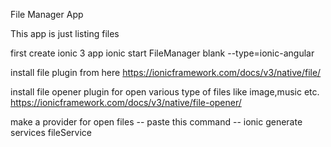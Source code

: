 File Manager App

This app  is just listing files

first create ionic 3 app 
ionic start FileManager blank --type=ionic-angular


install file plugin from here
https://ionicframework.com/docs/v3/native/file/

install file opener plugin for open various type of files like image,music etc.
https://ionicframework.com/docs/v3/native/file-opener/

make a provider for open files
-- paste this command --
ionic generate services fileService

